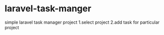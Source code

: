 # laravel-task-manger
 simple laravel task manager project 1.select project 2.add task for particular project
